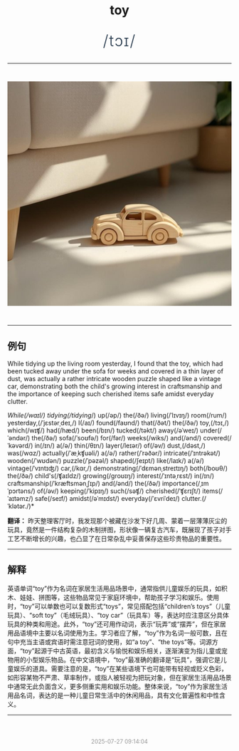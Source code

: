 <div align="center">

# toy

<div style="margin: 30px 0;">
<h1 style="font-size: 2.5em; font-weight: 300; letter-spacing: 2px; margin: 0; color: #2c3e50;">
/tɔɪ/
</h1>
</div>

</div>

---

<div align="center" style="margin: 40px 0;">

![toy](images/toy.png)

</div>

---

## 例句

While tidying up the living room yesterday, I found that the toy, which had been tucked away under the sofa for weeks and covered in a thin layer of dust, was actually a rather intricate wooden puzzle shaped like a vintage car, demonstrating both the child's growing interest in craftsmanship and the importance of keeping such cherished items safe amidst everyday clutter.

*While(/waɪl/) tidying(/tidying*/) up(/əp/) the(/ðə/) living(/ˈlɪvɪŋ/) room(/rum/) yesterday,(/ˈjɛstərˌdeɪ,/) I(/aɪ/) found(/faʊnd/) that(/ðət/) the(/ðə/) toy,(/tɔɪ,/) which(/wɪʧ/) had(/hæd/) been(/bɪn/) tucked(/təkt/) away(/əˈweɪ/) under(/ˈəndər/) the(/ðə/) sofa(/ˈsoʊfə/) for(/fər/) weeks(/wiks/) and(/ənd/) covered(/ˈkəvərd/) in(/ɪn/) a(/ə/) thin(/θɪn/) layer(/leɪər/) of(/əv/) dust,(/dəst,/) was(/wɑz/) actually(/ˈæˌkʧuəli/) a(/ə/) rather(/ˈrəðər/) intricate(/ˈɪntrəkət/) wooden(/ˈwʊdən/) puzzle(/ˈpəzəl/) shaped(/ʃeɪpt/) like(/laɪk/) a(/ə/) vintage(/ˈvɪntɪʤ/) car,(/kɑr,/) demonstrating(/ˈdɛmənˌstreɪtɪŋ/) both(/boʊθ/) the(/ðə/) child's(/ʧaɪldz/) growing(/groʊɪŋ/) interest(/ˈɪntəˌrɛst/) in(/ɪn/) craftsmanship(/ˈkræftsmənˌʃɪp/) and(/ənd/) the(/ðə/) importance(/ˌɪmˈpɔrtəns/) of(/əv/) keeping(/ˈkipɪŋ/) such(/səʧ/) cherished(/ˈʧɛrɪʃt/) items(/ˈaɪtəmz/) safe(/seɪf/) amidst(/əˈmɪdst/) everyday(/ˈɛvriˈdeɪ/) clutter.(/ˈklətər./)*

**翻译：** 昨天整理客厅时，我发现那个被藏在沙发下好几周、蒙着一层薄薄灰尘的玩具，竟然是一件结构复杂的木制拼图，形状像一辆复古汽车，既展现了孩子对手工艺不断增长的兴趣，也凸显了在日常杂乱中妥善保存这些珍贵物品的重要性。

---

## 解释

英语单词“toy”作为名词在家居生活用品场景中，通常指供儿童娱乐的玩具，如积木、娃娃、拼图等，这些物品常见于家庭环境中，帮助孩子学习和娱乐。使用时，“toy”可以单数也可以复数形式“toys”，常见搭配包括“children’s toys”（儿童玩具）、“soft toy”（毛绒玩具）、“toy car”（玩具车）等，表达时应注意区分具体玩具的种类和用途。此外，“toy”还可用作动词，表示“玩弄”或“摆弄”，但在家居用品语境中主要以名词使用为主。学习者应了解，“toy”作为名词一般可数，且在句中充当主语或宾语时需注意冠词的使用，如“a toy”、“the toys”等。词源方面，“toy”起源于中古英语，最初含义与愉悦和娱乐相关，逐渐演变为指儿童或宠物用的小型娱乐物品。在中文语境中，“toy”最准确的翻译是“玩具”，强调它是儿童娱乐的道具。需要注意的是，“toy”在某些语境下也可能带有轻视或贬义色彩，如形容某物不严肃、草率制作，或指人被轻视为把玩对象，但在家居生活用品场景中通常无此负面含义，更多侧重实用和娱乐功能。整体来说，“toy”作为家居生活用品名词，表达的是一种儿童日常生活中的休闲用品，具有文化普遍性和中性含义。


---

<div align="center" style="margin-top: 50px;">
<small style="color: #999; font-size: 0.9em;">2025-07-27 09:14:04</small>
</div>
